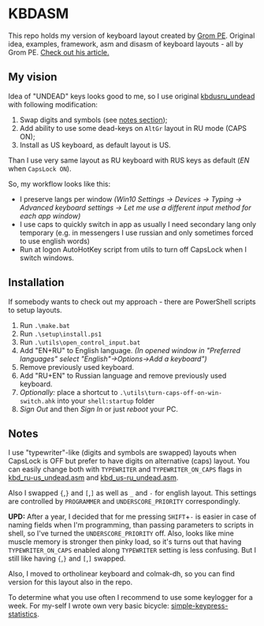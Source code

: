 KBDASM
======

This repo holds my version of keyboard layout created by [Grom PE](https://github.com/grompe/kbdasm).
Original idea, examples, framework, asm and disasm of keyboard layouts - all by Grom PE.
[Check out his article.](https://habr.com/ru/post/301882)

My vision
---------

Idea of "UNDEAD" keys looks good to me, so I use original [kbdusru_undead](https://github.com/grompe/kbdasm/blob/master/kbdusru_undead.asm) with following modification:

1. Swap digits and symbols (see [notes section](#notes));
2. Add ability to use some dead-keys on `AltGr` layout in RU mode (CAPS ON);
3. Install as US keyboard, as default layout is US.

Than I use very same layout as RU keyboard with RUS keys as default (_EN_ when `CapsLock ON`).

So, my workflow looks like this:

- I preserve langs per window _(Win10 Settings -> Devices -> Typing -> Advanced keyboard settings -> Let me use a different input method for each app window)_
- I use caps to quickly switch in app as usually I need secondary lang only temporary (e.g. in messengers I use russian and only sometimes forced to use english words)
- Run at logon AutoHotKey script from utils to turn off CapsLock when I switch windows.

Installation
------------

If somebody wants to check out my approach - there are PowerShell scripts to setup layouts.

1. Run `.\make.bat`
2. Run `.\setup\install.ps1`
3. Run `.\utils\open_control_input.bat`
4. Add "EN+RU" to English language. _(In opened window in "Preferred languages" select "English"->Options->Add a keyboard")_
5. Remove previously used keyboard.
6. Add "RU+EN" to Russian language and remove previously used keyboard.
7. _Optionally:_ place a shortcut to `.\utils\turn-caps-off-on-win-switch.ahk` into your `shell:startup` folder
8. _Sign Out_ and then _Sign In_ or just _reboot_ your PC.

Notes
-----

I use "typewriter"-like (digits and symbols are swapped) layouts when CapsLock is OFF but prefer to have digits on alternative (caps) layout.
You can easily change both with `TYPEWRITER` and `TYPEWRITER_ON_CAPS` flags in [kbd_ru-us_undead.asm](https://github.com/sirAndros/kbdasm/blob/master/layouts/kbd_ru-us_undead.asm) and [kbd_us-ru_undead.asm](https://github.com/sirAndros/kbdasm/blob/master/layouts/kbd_us-ru_undead.asm).

Also I swapped `{`,`}` and `[`,`]` as well as `_` and `-` for english layout. This settings are controlled by `PROGRAMMER` and `UNDERSCORE_PRIORITY` correspondingly.

**UPD:** After a year, I decided that for me pressing `SHIFT`+`-` is easier in case of naming fields when I'm programming, than passing parameters to scripts in shell, so I've turned the `UNDERSCORE_PRIORITY` off. Also, looks like mine muscle memory is stronger then pinky load, so it's turns out that having  `TYPEWRITER_ON_CAPS` enabled along `TYPEWRITER` setting is less confusing. But I still like having `{`,`}` and `[`,`]` swapped.

Also, I moved to ortholinear keyboard and colmak-dh, so you can find version for this layout also in the repo.

To determine what you use often I recommend to use some keylogger for a week. For my-self I wrote own very basic bicycle: [simple-keypress-statistics](https://github.com/sirAndros/simple-keypress-statistics).
